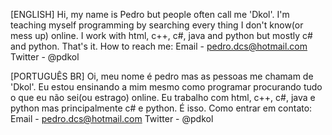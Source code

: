 [ENGLISH]
Hi, my name is Pedro but people often call me 'Dkol'. I'm teaching myself programming by searching every thing I don't know(or mess up) online. I work with html, c++, c#, java and python but mostly c# and python. That's it.
How to reach me:
Email - pedro.dcs@hotmail.com
Twitter - @pdkol

[PORTUGUÊS BR]
Oi, meu nome é pedro mas as pessoas me chamam de 'Dkol'. Eu estou ensinando a mim mesmo como programar procurando tudo o que eu não sei(ou estrago) online. Eu trabalho com html, c++, c#, java e python mas principalmente c# e python. É isso.
Como entrar em contato:
Email - pedro.dcs@hotmail.com
Twitter - @pdkol

